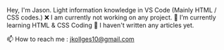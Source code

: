 Hey, I'm Jason.
Light information knowledge in VS Code (Mainly HTML / CSS codes.)
❌ I am currently not working on any project.
🌱 I’m currently learning HTML & CSS Coding
📝 I haven't written any articles yet.


📫 How to reach me : jkollges10@gmail.com

